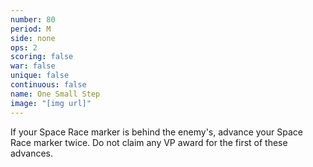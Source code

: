 ```yaml
---
number: 80
period: M
side: none
ops: 2
scoring: false
war: false
unique: false
continuous: false
name: One Small Step
image: "[img url]"
---
```

If your Space Race marker is behind the enemy's, advance your Space Race marker twice. Do not claim any VP award for the first of these advances.
